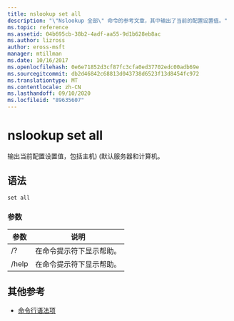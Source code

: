 ```yaml
---
title: nslookup set all
description: "\"Nslookup 全部\" 命令的参考文章，其中输出了当前的配置设置值。"
ms.topic: reference
ms.assetid: 04b695cb-38b2-4adf-aa55-9d1b628eb8ac
ms.author: lizross
author: eross-msft
manager: mtillman
ms.date: 10/16/2017
ms.openlocfilehash: 0e6e71852d3cf87fc3cfa0ed37702edc00adb69e
ms.sourcegitcommit: db2d46842c68813d043738d6523f13d8454fc972
ms.translationtype: MT
ms.contentlocale: zh-CN
ms.lasthandoff: 09/10/2020
ms.locfileid: "89635607"
---
```

# <a name="nslookup-set-all"></a>nslookup set all

输出当前配置设置值，包括主机)  (默认服务器和计算机。

## <a name="syntax"></a>语法

```
set all
```

### <a name="parameters"></a>参数

| 参数 | 说明 |
| --------- | ----------- |
| /? | 在命令提示符下显示帮助。 |
| /help | 在命令提示符下显示帮助。 |

## <a name="additional-references"></a>其他参考

- [命令行语法项](command-line-syntax-key.md)
